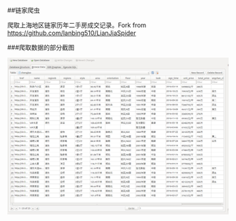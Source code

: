 ##链家爬虫

爬取上海地区链家历年二手房成交记录。Fork from https://github.com/lanbing510/LianJiaSpider

###爬取数据的部分截图

![Aaron Swartz](https://github.com/chenjingtao/LianJiaSpider/raw/master/screenshots/lianjia.jpg)
